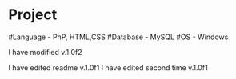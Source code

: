 # Project

#Language - PhP, HTML,CSS
#Database - MySQL
#OS - Windows

I have modified v.1.0f2

I have edited readme v.1.0f1
I have edited second time v.1.0f1

